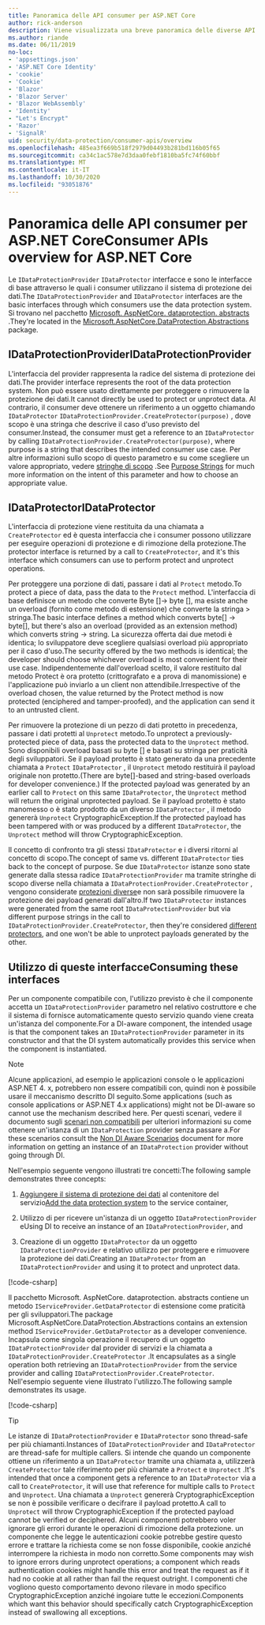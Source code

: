 ```yaml
---
title: Panoramica delle API consumer per ASP.NET Core
author: rick-anderson
description: Viene visualizzata una breve panoramica delle diverse API per i consumer disponibili nell'ASP.NET Core libreria di protezione dei dati.
ms.author: riande
ms.date: 06/11/2019
no-loc:
- 'appsettings.json'
- 'ASP.NET Core Identity'
- 'cookie'
- 'Cookie'
- 'Blazor'
- 'Blazor Server'
- 'Blazor WebAssembly'
- 'Identity'
- "Let's Encrypt"
- 'Razor'
- 'SignalR'
uid: security/data-protection/consumer-apis/overview
ms.openlocfilehash: 485ea3f669b518f2979d04493b281bd116b05f65
ms.sourcegitcommit: ca34c1ac578e7d3daa0febf1810ba5fc74f60bbf
ms.translationtype: MT
ms.contentlocale: it-IT
ms.lasthandoff: 10/30/2020
ms.locfileid: "93051876"
---
```

# <a name="consumer-apis-overview-for-aspnet-core"></a><span data-ttu-id="17af6-103">Panoramica delle API consumer per ASP.NET Core</span><span class="sxs-lookup"><span data-stu-id="17af6-103">Consumer APIs overview for ASP.NET Core</span></span>

<span data-ttu-id="17af6-104">Le `IDataProtectionProvider` `IDataProtector` interfacce e sono le interfacce di base attraverso le quali i consumer utilizzano il sistema di protezione dei dati.</span><span class="sxs-lookup"><span data-stu-id="17af6-104">The `IDataProtectionProvider` and `IDataProtector` interfaces are the basic interfaces through which consumers use the data protection system.</span></span> <span data-ttu-id="17af6-105">Si trovano nel pacchetto [Microsoft. AspNetCore. dataprotection. abstracts](https://www.nuget.org/packages/Microsoft.AspNetCore.DataProtection.Abstractions/) .</span><span class="sxs-lookup"><span data-stu-id="17af6-105">They're located in the [Microsoft.AspNetCore.DataProtection.Abstractions](https://www.nuget.org/packages/Microsoft.AspNetCore.DataProtection.Abstractions/) package.</span></span>

## <a name="idataprotectionprovider"></a><span data-ttu-id="17af6-106">IDataProtectionProvider</span><span class="sxs-lookup"><span data-stu-id="17af6-106">IDataProtectionProvider</span></span>

<span data-ttu-id="17af6-107">L'interfaccia del provider rappresenta la radice del sistema di protezione dei dati.</span><span class="sxs-lookup"><span data-stu-id="17af6-107">The provider interface represents the root of the data protection system.</span></span> <span data-ttu-id="17af6-108">Non può essere usato direttamente per proteggere o rimuovere la protezione dei dati.</span><span class="sxs-lookup"><span data-stu-id="17af6-108">It cannot directly be used to protect or unprotect data.</span></span> <span data-ttu-id="17af6-109">Al contrario, il consumer deve ottenere un riferimento a un oggetto chiamando `IDataProtector` `IDataProtectionProvider.CreateProtector(purpose)` , dove scopo è una stringa che descrive il caso d'uso previsto del consumer.</span><span class="sxs-lookup"><span data-stu-id="17af6-109">Instead, the consumer must get a reference to an `IDataProtector` by calling `IDataProtectionProvider.CreateProtector(purpose)`, where purpose is a string that describes the intended consumer use case.</span></span> <span data-ttu-id="17af6-110">Per altre informazioni sullo scopo di questo parametro e su come scegliere un valore appropriato, vedere [stringhe di scopo](xref:security/data-protection/consumer-apis/purpose-strings) .</span><span class="sxs-lookup"><span data-stu-id="17af6-110">See [Purpose Strings](xref:security/data-protection/consumer-apis/purpose-strings) for much more information on the intent of this parameter and how to choose an appropriate value.</span></span>

## <a name="idataprotector"></a><span data-ttu-id="17af6-111">IDataProtector</span><span class="sxs-lookup"><span data-stu-id="17af6-111">IDataProtector</span></span>

<span data-ttu-id="17af6-112">L'interfaccia di protezione viene restituita da una chiamata a `CreateProtector` ed è questa interfaccia che i consumer possono utilizzare per eseguire operazioni di protezione e di rimozione della protezione.</span><span class="sxs-lookup"><span data-stu-id="17af6-112">The protector interface is returned by a call to `CreateProtector`, and it's this interface which consumers can use to perform protect and unprotect operations.</span></span>

<span data-ttu-id="17af6-113">Per proteggere una porzione di dati, passare i dati al `Protect` metodo.</span><span class="sxs-lookup"><span data-stu-id="17af6-113">To protect a piece of data, pass the data to the `Protect` method.</span></span> <span data-ttu-id="17af6-114">L'interfaccia di base definisce un metodo che converte Byte []-> byte [], ma esiste anche un overload (fornito come metodo di estensione) che converte la stringa > stringa.</span><span class="sxs-lookup"><span data-stu-id="17af6-114">The basic interface defines a method which converts byte[] -> byte[], but there's also an overload (provided as an extension method) which converts string -> string.</span></span> <span data-ttu-id="17af6-115">La sicurezza offerta dai due metodi è identica; lo sviluppatore deve scegliere qualsiasi overload più appropriato per il caso d'uso.</span><span class="sxs-lookup"><span data-stu-id="17af6-115">The security offered by the two methods is identical; the developer should choose whichever overload is most convenient for their use case.</span></span> <span data-ttu-id="17af6-116">Indipendentemente dall'overload scelto, il valore restituito dal metodo Protect è ora protetto (crittografato e a prova di manomissione) e l'applicazione può inviarlo a un client non attendibile.</span><span class="sxs-lookup"><span data-stu-id="17af6-116">Irrespective of the overload chosen, the value returned by the Protect method is now protected (enciphered and tamper-proofed), and the application can send it to an untrusted client.</span></span>

<span data-ttu-id="17af6-117">Per rimuovere la protezione di un pezzo di dati protetto in precedenza, passare i dati protetti al `Unprotect` metodo.</span><span class="sxs-lookup"><span data-stu-id="17af6-117">To unprotect a previously-protected piece of data, pass the protected data to the `Unprotect` method.</span></span> <span data-ttu-id="17af6-118">Sono disponibili overload basati su byte [] e basati su stringa per praticità degli sviluppatori. Se il payload protetto è stato generato da una precedente chiamata a `Protect` `IDataProtector` , il `Unprotect` metodo restituirà il payload originale non protetto.</span><span class="sxs-lookup"><span data-stu-id="17af6-118">(There are byte[]-based and string-based overloads for developer convenience.) If the protected payload was generated by an earlier call to `Protect` on this same `IDataProtector`, the `Unprotect` method will return the original unprotected payload.</span></span> <span data-ttu-id="17af6-119">Se il payload protetto è stato manomesso o è stato prodotto da un diverso `IDataProtector` , il metodo genererà `Unprotect` CryptographicException.</span><span class="sxs-lookup"><span data-stu-id="17af6-119">If the protected payload has been tampered with or was produced by a different `IDataProtector`, the `Unprotect` method will throw CryptographicException.</span></span>

<span data-ttu-id="17af6-120">Il concetto di confronto tra gli stessi `IDataProtector` e i diversi ritorni al concetto di scopo.</span><span class="sxs-lookup"><span data-stu-id="17af6-120">The concept of same vs. different `IDataProtector` ties back to the concept of purpose.</span></span> <span data-ttu-id="17af6-121">Se due `IDataProtector` istanze sono state generate dalla stessa radice `IDataProtectionProvider` ma tramite stringhe di scopo diverse nella chiamata a `IDataProtectionProvider.CreateProtector` , vengono considerate [protezioni diverse](xref:security/data-protection/consumer-apis/purpose-strings)e non sarà possibile rimuovere la protezione dei payload generati dall'altro.</span><span class="sxs-lookup"><span data-stu-id="17af6-121">If two `IDataProtector` instances were generated from the same root `IDataProtectionProvider` but via different purpose strings in the call to `IDataProtectionProvider.CreateProtector`, then they're considered [different protectors](xref:security/data-protection/consumer-apis/purpose-strings), and one won't be able to unprotect payloads generated by the other.</span></span>

## <a name="consuming-these-interfaces"></a><span data-ttu-id="17af6-122">Utilizzo di queste interfacce</span><span class="sxs-lookup"><span data-stu-id="17af6-122">Consuming these interfaces</span></span>

<span data-ttu-id="17af6-123">Per un componente compatibile con, l'utilizzo previsto è che il componente accetta un `IDataProtectionProvider` parametro nel relativo costruttore e che il sistema di fornisce automaticamente questo servizio quando viene creata un'istanza del componente.</span><span class="sxs-lookup"><span data-stu-id="17af6-123">For a DI-aware component, the intended usage is that the component takes an `IDataProtectionProvider` parameter in its constructor and that the DI system automatically provides this service when the component is instantiated.</span></span>

> [!NOTE]
> <span data-ttu-id="17af6-124">Alcune applicazioni, ad esempio le applicazioni console o le applicazioni ASP.NET 4. x, potrebbero non essere compatibili con, quindi non è possibile usare il meccanismo descritto DI seguito.</span><span class="sxs-lookup"><span data-stu-id="17af6-124">Some applications (such as console applications or ASP.NET 4.x applications) might not be DI-aware so cannot use the mechanism described here.</span></span> <span data-ttu-id="17af6-125">Per questi scenari, vedere il documento sugli [scenari non compatibili](xref:security/data-protection/configuration/non-di-scenarios) per ulteriori informazioni su come ottenere un'istanza di un `IDataProtection` provider senza passare a.</span><span class="sxs-lookup"><span data-stu-id="17af6-125">For these scenarios consult the [Non DI Aware Scenarios](xref:security/data-protection/configuration/non-di-scenarios) document for more information on getting an instance of an `IDataProtection` provider without going through DI.</span></span>

<span data-ttu-id="17af6-126">Nell'esempio seguente vengono illustrati tre concetti:</span><span class="sxs-lookup"><span data-stu-id="17af6-126">The following sample demonstrates three concepts:</span></span>

1. <span data-ttu-id="17af6-127">[Aggiungere il sistema di protezione dei dati](xref:security/data-protection/configuration/overview) al contenitore del servizio</span><span class="sxs-lookup"><span data-stu-id="17af6-127">[Add the data protection system](xref:security/data-protection/configuration/overview) to the service container,</span></span>

2. <span data-ttu-id="17af6-128">Utilizzo di per ricevere un'istanza di un oggetto `IDataProtectionProvider` e</span><span class="sxs-lookup"><span data-stu-id="17af6-128">Using DI to receive an instance of an `IDataProtectionProvider`, and</span></span>

3. <span data-ttu-id="17af6-129">Creazione di un oggetto `IDataProtector` da un oggetto `IDataProtectionProvider` e relativo utilizzo per proteggere e rimuovere la protezione dei dati.</span><span class="sxs-lookup"><span data-stu-id="17af6-129">Creating an `IDataProtector` from an `IDataProtectionProvider` and using it to protect and unprotect data.</span></span>

[!code-csharp[](../using-data-protection/samples/protectunprotect.cs?highlight=26,34,35,36,37,38,39,40)]

<span data-ttu-id="17af6-130">Il pacchetto Microsoft. AspNetCore. dataprotection. abstracts contiene un metodo `IServiceProvider.GetDataProtector` di estensione come praticità per gli sviluppatori.</span><span class="sxs-lookup"><span data-stu-id="17af6-130">The package Microsoft.AspNetCore.DataProtection.Abstractions contains an extension method `IServiceProvider.GetDataProtector` as a developer convenience.</span></span> <span data-ttu-id="17af6-131">Incapsula come singola operazione il recupero di un oggetto `IDataProtectionProvider` dal provider di servizi e la chiamata a `IDataProtectionProvider.CreateProtector` .</span><span class="sxs-lookup"><span data-stu-id="17af6-131">It encapsulates as a single operation both retrieving an `IDataProtectionProvider` from the service provider and calling `IDataProtectionProvider.CreateProtector`.</span></span> <span data-ttu-id="17af6-132">Nell'esempio seguente viene illustrato l'utilizzo.</span><span class="sxs-lookup"><span data-stu-id="17af6-132">The following sample demonstrates its usage.</span></span>

[!code-csharp[](./overview/samples/getdataprotector.cs?highlight=15)]

>[!TIP]
> <span data-ttu-id="17af6-133">Le istanze di `IDataProtectionProvider` e `IDataProtector` sono thread-safe per più chiamanti.</span><span class="sxs-lookup"><span data-stu-id="17af6-133">Instances of `IDataProtectionProvider` and `IDataProtector` are thread-safe for multiple callers.</span></span> <span data-ttu-id="17af6-134">Si intende che quando un componente ottiene un riferimento a un `IDataProtector` tramite una chiamata a, utilizzerà `CreateProtector` tale riferimento per più chiamate a `Protect` e `Unprotect` .</span><span class="sxs-lookup"><span data-stu-id="17af6-134">It's intended that once a component gets a reference to an `IDataProtector` via a call to `CreateProtector`, it will use that reference for multiple calls to `Protect` and `Unprotect`.</span></span> <span data-ttu-id="17af6-135">Una chiamata a `Unprotect` genererà CryptographicException se non è possibile verificare o decifrare il payload protetto.</span><span class="sxs-lookup"><span data-stu-id="17af6-135">A call to `Unprotect` will throw CryptographicException if the protected payload cannot be verified or deciphered.</span></span> <span data-ttu-id="17af6-136">Alcuni componenti potrebbero voler ignorare gli errori durante le operazioni di rimozione della protezione. un componente che legge le autenticazioni cookie potrebbe gestire questo errore e trattare la richiesta come se non fosse disponibile, cookie anziché interrompere la richiesta in modo non corretto.</span><span class="sxs-lookup"><span data-stu-id="17af6-136">Some components may wish to ignore errors during unprotect operations; a component which reads authentication cookies might handle this error and treat the request as if it had no cookie at all rather than fail the request outright.</span></span> <span data-ttu-id="17af6-137">I componenti che vogliono questo comportamento devono rilevare in modo specifico CryptographicException anziché ingoiare tutte le eccezioni.</span><span class="sxs-lookup"><span data-stu-id="17af6-137">Components which want this behavior should specifically catch CryptographicException instead of swallowing all exceptions.</span></span>
